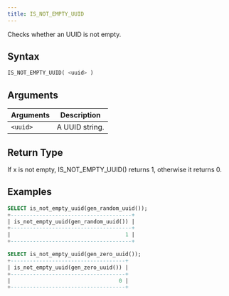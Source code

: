 ```yaml
---
title: IS_NOT_EMPTY_UUID
---
```


Checks whether an UUID is not empty.

## Syntax

```sql
IS_NOT_EMPTY_UUID( <uuid> )
```

## Arguments

| Arguments      | Description    |
| -------------- | -------------- |
| `<uuid>` | A UUID string. |

## Return Type

If x is not empty, IS_NOT_EMPTY_UUID() returns 1, otherwise it returns 0.

## Examples

```sql
SELECT is_not_empty_uuid(gen_random_uuid());
+--------------------------------------+
| is_not_empty_uuid(gen_random_uuid()) |
+--------------------------------------+
|                                    1 |
+--------------------------------------+

SELECT is_not_empty_uuid(gen_zero_uuid());
+------------------------------------+
| is_not_empty_uuid(gen_zero_uuid()) |
+------------------------------------+
|                                  0 |
+------------------------------------+
```
